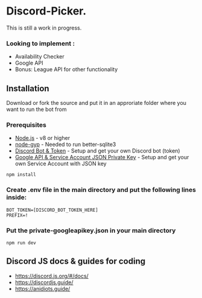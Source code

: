 # Discord-Picker.

This is still a work in progress.

### Looking to implement :
- Availability Checker
- Google API
- Bonus: League API for other functionality

## Installation

Download or fork the source and put it in an approriate folder where you want to run the bot from

### Prerequisites

* [Node.js](https://nodejs.org/en/) - v8 or higher
* [node-gyp](https://github.com/nodejs/node-gyp#installation) - Needed to run better-sqlite3
* [Discord Bot & Token](https://github.com/reactiflux/discord-irc/wiki/Creating-a-discord-bot-&-getting-a-token) - Setup and get your own Discord bot (token)
* [Google API & Service Account JSON Private Key](http://isd-soft.com/tech_blog/accessing-google-apis-using-service-account-node-js/) - Setup and get your own Service Account with JSON key

```
npm install
```

### Create .env file in the main directory and put the following lines inside:

```
BOT_TOKEN=[DISCORD_BOT_TOKEN_HERE]
PREFIX=!
```

### Put the private-googleapikey.json in your main directory

```
npm run dev
```

## Discord JS docs & guides for coding
- https://discord.js.org/#/docs/
- https://discordjs.guide/
- https://anidiots.guide/
